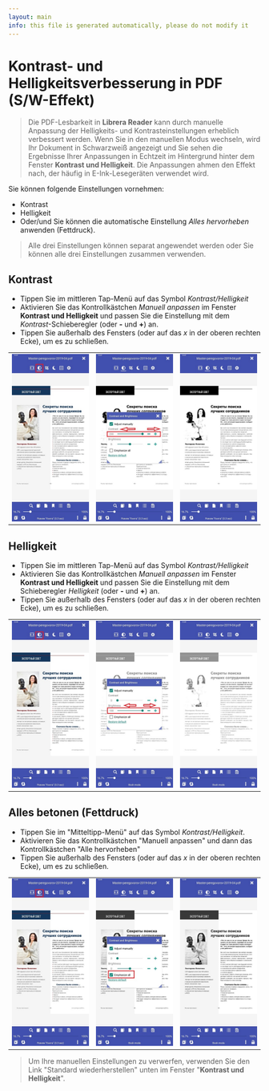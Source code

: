```yaml
---
layout: main
info: this file is generated automatically, please do not modify it
---
```


# Kontrast- und Helligkeitsverbesserung in PDF (S/W-Effekt)

> Die PDF-Lesbarkeit in **Librera Reader** kann durch manuelle Anpassung der Helligkeits- und Kontrasteinstellungen erheblich verbessert werden. Wenn Sie in den manuellen Modus wechseln, wird Ihr Dokument in Schwarzweiß angezeigt und Sie sehen die Ergebnisse Ihrer Anpassungen in Echtzeit im Hintergrund hinter dem Fenster **Kontrast und Helligkeit**.
> Die Anpassungen ahmen den Effekt nach, der häufig in E-Ink-Lesegeräten verwendet wird.

Sie können folgende Einstellungen vornehmen:
* Kontrast
* Helligkeit
* Oder/und Sie können die automatische Einstellung _Alles hervorheben_ anwenden (Fettdruck).

> Alle drei Einstellungen können separat angewendet werden oder Sie können alle drei Einstellungen zusammen verwenden.

## Kontrast
* Tippen Sie im mittleren Tap-Menü auf das Symbol _Kontrast/Helligkeit_
* Aktivieren Sie das Kontrollkästchen _Manuell anpassen_ im Fenster **Kontrast und Helligkeit** und passen Sie die Einstellung mit dem _Kontrast_-Schieberegler (oder **-** und **+**) an.
* Tippen Sie außerhalb des Fensters (oder auf das _x_ in der oberen rechten Ecke), um es zu schließen.

||||
|-|-|-|
|![](10.jpg)|![](11.jpg)|![](12.jpg)|

## Helligkeit
* Tippen Sie im mittleren Tap-Menü auf das Symbol _Kontrast/Helligkeit_
* Aktivieren Sie das Kontrollkästchen _Manuell anpassen_ im Fenster **Kontrast und Helligkeit** und passen Sie die Einstellung mit dem Schieberegler _Helligkeit_ (oder **-** und **+**) an.
* Tippen Sie außerhalb des Fensters (oder auf das _x_ in der oberen rechten Ecke), um es zu schließen.

||||
|-|-|-|
|![](20.jpg)|![](21.jpg)|![](222.jpg)|

## Alles betonen (Fettdruck)
* Tippen Sie im &quot;Mitteltipp-Menü&quot; auf das Symbol _Kontrast/Helligkeit_.
* Aktivieren Sie das Kontrollkästchen &quot;Manuell anpassen&quot; und dann das Kontrollkästchen &quot;Alle hervorheben&quot;
* Tippen Sie außerhalb des Fensters (oder auf das _x_ in der oberen rechten Ecke), um es zu schließen.

||||
|-|-|-|
|![](30.jpg)|![](31.jpg)|![](32.jpg)|

> Um Ihre manuellen Einstellungen zu verwerfen, verwenden Sie den Link &quot;Standard wiederherstellen&quot; unten im Fenster &quot;**Kontrast und Helligkeit**&quot;.
